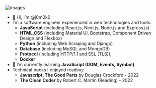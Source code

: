 ![images](https://user-images.githubusercontent.com/93967783/147612772-c380d1c6-698e-4d4c-8fbb-fd5ee6a9e89a.jpeg)


- 👋 Hi, I’m @j0m0k0
- I’m a software engineer experienced in web technologies and tools:
  - **JavaScript** (including React.js, Next.js, Node.js and Express.js)
  - **HTML,CSS** (including Material UI, Bootstrap, Component Driven Design and Flexbox)
  - **Python** (including Web Scraping and Django)
  - **Database** (including MySQL and MongoDB)
  - **Protocol** (including HTTP/1.1 and SSL (TLS)), 
  - **Docker**
- 🌱 I’m currently learning **JavaScript (DOM, Events, Symbol)**
- Technical books I enjoyed reading:
  - **Javascript, The Good Parts** by Douglas Crockford - 2022
  - **The Clean Coder** by Robert C. Martin (Reading) - 2022


